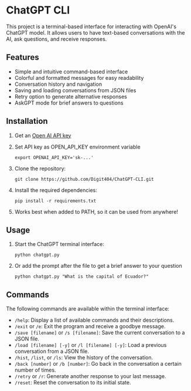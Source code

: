 # ChatGPT CLI

This project is a terminal-based interface for interacting with OpenAI's ChatGPT model. It allows users to have text-based conversations with the AI, ask questions, and receive responses.

## Features

- Simple and intuitive command-based interface
- Colorful and formatted messages for easy readability
- Conversation history and navigation
- Saving and loading conversations from JSON files
- Retry option to generate alternative responses
- AskGPT mode for brief answers to questions

## Installation

1. Get an [Open AI API key](https://platform.openai.com/account/api-keys)

2. Set API key as OPEN_API_KEY environment variable
	```shell
	export OPENAI_API_KEY='sk-...'
	```

3. Clone the repository:

   ```shell
   git clone https://github.com/Digit404/ChatGPT-CLI.git
   ```

4. Install the required dependencies:

   ```shell
   pip install -r requirements.txt
   ```

5. Works best when added to PATH, so it can be used from anywhere!

## Usage

1. Start the ChatGPT terminal interface:

   ```shell
   python chatgpt.py
   ```

2. Or add the prompt after the file to get a brief answer to your question

	```shell
	python chatgpt.py "What is the capital of Ecuador?"
	```

## Commands

The following commands are available within the terminal interface:

- `/help`: Display a list of available commands and their descriptions.
- `/exit` or `/e`: Exit the program and receive a goodbye message.
- `/save [filename]` or `/s [filename]`: Save the current conversation to a JSON file.
- `/load [filename] [-y]` or `/l [filename] [-y]`: Load a previous conversation from a JSON file.
- `/hist`, `/list`, or `/ls`: View the history of the conversation.
- `/back [number]` or `/b [number]`: Go back in the conversation a certain number of times.
- `/retry` or `/r`: Generate another response to your last message.
- `/reset`: Reset the conversation to its initial state.